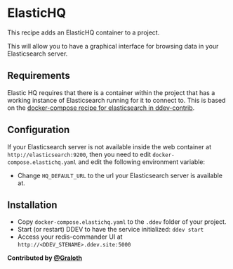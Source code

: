 # ElasticHQ

This recipe adds an ElasticHQ container to a project.

This will allow you to have a graphical interface for browsing data in your Elasticsearch server.

## Requirements

Elastic HQ requires that there is a container within the project that has a working instance of Elasticsearch running for it to connect to. This is based on the [docker-compose recipe for elasticsearch in ddev-contrib](../elasticsearch).

## Configuration

If your Elasticsearch server is not available inside the web container at `http://elasticsearch:9200`, then you need to edit `docker-compose.elastichq.yaml` and edit the following environment variable:

* Change `HQ_DEFAULT_URL` to the url your Elasticsearch server is available at.

## Installation

* Copy `docker-compose.elastichq.yaml` to the `.ddev` folder of your project.
* Start (or restart) DDEV to have the service initialized: `ddev start`
* Access your redis-commander UI at `http://<DDEV_STENAME>.ddev.site:5000`

**Contributed by [@Graloth](https://github.com/Graloth)**
